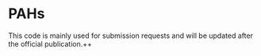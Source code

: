 # PAHs
This code is mainly used for submission requests and will be updated after the official publication.++